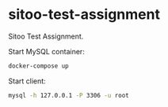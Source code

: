 # sitoo-test-assignment
Sitoo Test Assignment.

Start MySQL container:
```bash
docker-compose up
```

Start client:
```bash
mysql -h 127.0.0.1 -P 3306 -u root
```